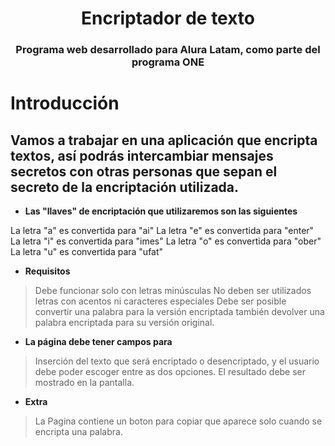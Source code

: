 <h1 align="center">Encriptador de texto</h1>
<h3 align="center">Programa web desarrollado para Alura Latam, como parte del programa ONE</h3>

# Introducción

## Vamos a trabajar en una aplicación que encripta textos, así podrás intercambiar mensajes secretos con otras personas que sepan el secreto de la encriptación utilizada.

- **Las "llaves" de encriptación que utilizaremos son las siguientes**

La letra "a" es convertida para "ai"
La letra "e" es convertida para "enter"
La letra "i" es convertida para "imes"
La letra "o" es convertida para "ober"
La letra "u" es convertida para "ufat"


- **Requisitos**
> Debe funcionar solo con letras minúsculas
> No deben ser utilizados letras con acentos ni caracteres especiales
> Debe ser posible convertir una palabra para la versión encriptada también devolver una palabra encriptada para su versión original.


- **La página debe tener campos para**
> Inserción del texto que será encriptado o desencriptado, y el usuario debe poder escoger entre as dos opciones.
> El resultado debe ser mostrado en la pantalla.

- **Extra**

> La Pagina contiene un boton para copiar que aparece solo cuando se encripta una palabra.